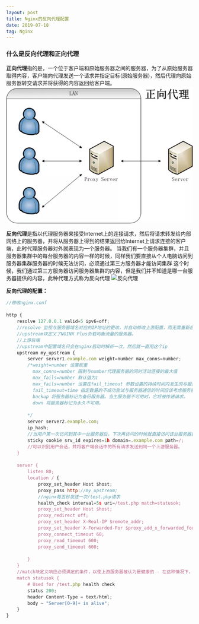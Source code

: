 ```yaml
---
layout: post
title: Nginx的反向代理配置
date: 2019-07-18
tag: Nginx
---
```


### 什么是反向代理和正向代理

**正向代理**指的是，一个位于客户端和原始服务器之间的服务器，为了从原始服务器取得内容，客户端向代理发送一个请求并指定目标(原始服务器)，然后代理向原始服务器转交请求并将获得的内容返回给客户端。
![正向代理](/images/posts/nginx/1563433893.jpg)

**反向代理**是指以代理服务器来接受Internet上的连接请求，然后将请求转发给内部网络上的服务器，并将从服务器上得到的结果返回给Internet上请求连接的客户端，此时代理服务器对外就表现为一个服务器。
当我们有一个服务器集群，并且服务器集群中的每台服务器的内容一样的时候，同样我们要直接从个人电脑访问到服务器集群服务器的时候无法访问，必须通过第三方服务器才能访问集群
这个时候，我们通过第三方服务器访问服务器集群的内容，但是我们并不知道是哪一台服务器提供的内容，此种代理方式称为反向代理
![反向代理](/images/posts/nginx/156343913.jpg)


**反向代理的配置：**
```javascript
//修改nginx.conf

http {
    resolve 127.0.0.1 valid=5 ipv6=off;
    //resolve 监视与服务器域名对应的IP地址的更改，并自动修改上游配置，而无需重新启动nginx  
    //upstream块定义了NGINX Plus负载均衡流量的服务器。
    //上游后端
    //upstream中配置域名只会在nginx启动时解析一次，然后就一直用这个ip
    upstream my_upstream {
        server server1.example.com weight=number max_conns=number;
        /*weight=number 设置权重
          max_conns=number 限制与number代理服务器的同时活动连接的最大值
          max_fails=number 默认值为1
          max_fails=number 设置在fail_timeout 参数设置的持续时间内发生的与服务器通信的不成功尝试次数，以考虑服务器在fail_timeout参数设置的持续时间内不可用 。
          fail_timeout=time 指定数量的不成功尝试与服务器通信的时间应该考虑服务器不可用; 默认时间为10s
          backup 将服务器标记为备份服务器。当主服务器不可用时，它将被传递请求。
          down 将服务器标记为永久不可用。
          
        */
        server server2.example.com;
        ip_hash;
        //当用户第一次访问到其中一台服务器后，下次再访问的时候就直接访问该台服务器就好了，不用总变化了就发挥了ip_hash的威力了
        sticky cookie srv_id expires=1h domain=.example.com path=/;
        //可以识别用户会话，并将客户端会话中的所有请求发送到同一个上游服务器。
    }

    server {
        listen 80;
        location / {
            proxy_set_header Host $host;
            proxy_pass http://my_upstream;
            //nginx每五秒发送一次/test.php请求
            health_check interval=5s uri=/test.php match=statusok;
            proxy_set_header Host $host;
            proxy_redirect off;
            proxy_set_header X-Real-IP $remote_addr;
            proxy_set_header X-Forwarded-For $proxy_add_x_forwarded_for;
            proxy_connect_timeout 60;
            proxy_read_timeout 600;
            proxy_send_timeout 600;

        }
    }
    //match块定义响应必须满足的条件，以使上游服务器被认为是健康的 - 在这种情况下，状态代码200 OK以及包含文本的响应主体。ServerN is alive
    match statusok {
        # Used for /test.php health check
        status 200;
        header Content-Type = text/html;
        body ~ "Server[0-9]+ is alive";
    }
}

```
